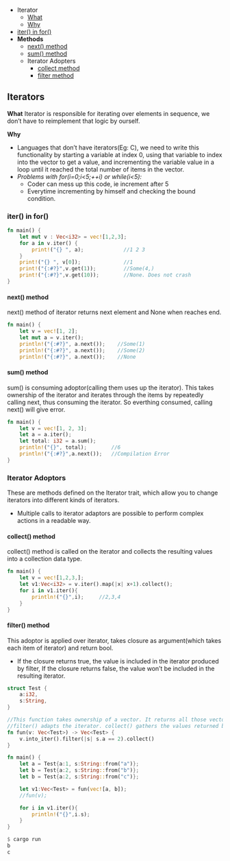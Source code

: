 - Iterator
  - [What](#what)
  - [Why](#why)
- [iter() in for()](#itfor)
- **Methods**
  - [next() method](#next)
  - [sum() method](#sum)
  - Iterator Adopters
    - [collect method](#col)
    - [filter method](#fil)


## Iterators
<a name=what></a>
**What**
Iterator is responsible for iterating over elements in sequence, we don’t have to reimplement that logic by ourself.

<a name=why></a>
**Why**
- Languages that don’t have iterators(Eg: C), we need to write this functionality by starting a variable at index 0, using that variable to index into the vector to get a value, and incrementing the variable value in a loop until it reached the total number of items in the vector.
- _Problems with for(i=0;i<5;++i) or while(i<5):_ 
  - Coder can mess up this code, ie increment after 5
  - Everytime incrementing by himself and checking the bound condition.

<a name=itfor></a>
### iter() in for()
```rs
fn main() {
    let mut v : Vec<i32> = vec![1,2,3];
    for a in v.iter() {
        print!("{} ", a);             //1 2 3
    }
    print!("{} ", v[0]);              //1
    print!("{:#?}",v.get(1));         //Some(4,)
    print!("{:#?}",v.get(10));        //None. Does not crash    
}    
```

<a name=next></a>
#### next() method
next() method of iterator returns next element and None when reaches end.
```rs
fn main() {
    let v = vec![1, 2];
    let mut a = v.iter();
    println!("{:#?}", a.next());    //Some(1)
    println!("{:#?}", a.next());    //Some(2)
    println!("{:#?}", a.next());    //None
```

<a name=sum></a>
#### sum() method
sum() is consuming adoptor(calling them uses up the iterator). This takes ownership of the iterator and iterates through the items by repeatedly calling next, thus consuming the iterator. So everthing consumed, calling next() will give error.
```rs
fn main() {
    let v = vec![1, 2, 3];
    let a = a.iter();
    let total: i32 = a.sum();
    println!("{}", total);        //6
    println!("{:#?}",a.next());   //Compilation Error
}
```

### Iterator Adoptors
These are methods defined on the Iterator trait, which allow you to change iterators into different kinds of iterators. 
- Multiple calls to iterator adaptors are possible to perform complex actions in a readable way.
<a name=col></a>
#### collect() method
collect() method is called on the iterator and collects the resulting values into a collection data type.
```rs
fn main() {
    let v = vec![1,2,3,];
    let v1:Vec<i32> = v.iter().map(|x| x+1).collect();
    for i in v1.iter(){
        println!("{}",i);     //2,3,4
    }
}
```

<a name=fil></a>
#### filter() method
This adoptor is applied over iterator, takes closure as argument(which takes each item of iterator) and return bool. 
- If the closure returns true, the value is included in the iterator produced by filter, If the closure returns false, the value won’t be included in the resulting iterator.
```rs
struct Test {
    a:i32,
    s:String,
}

//This function takes ownership of a vector. It returns all those vectors which have (a==2).
//filter() adapts the iterator. collect() gathers the values returned by the adapted iterator into a vector which satisfies the condition.
fn fun(v: Vec<Test>) -> Vec<Test> {
    v.into_iter().filter(|s| s.a == 2).collect()
}

fn main() {
    let a = Test{a:1, s:String::from("a")};
    let b = Test{a:2, s:String::from("b")};
    let b = Test{a:2, s:String::from("c")};

    let v1:Vec<Test> = fun(vec![a, b]);
    //fun(v);

    for i in v1.iter(){
        println!("{}",i.s);
    }
}

$ cargo run
b
c
```
